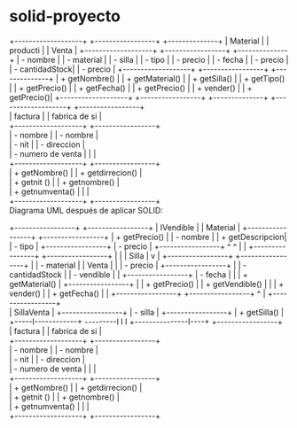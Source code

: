 # solid-proyecto

+-------------------+        +-----------------+       +--------------+ 
|     Material      |        |      producti   |       |     Venta    |
+-------------------+        +-----------------+       +--------------+
| - nombre          |        | - material      |       | - silla      |
| - tipo            |        | - precio        |       | - fecha      |
| - precio          |        |  - cantidadStock|       | - precio     |
+-------------------+        +-----------------+       +--------------+
| + getNombre()     |       | + getMaterial() |       | + getSilla() |
| + getTipo()       |       | + getPrecio()   |       | + getFecha() |
| + getPrecio()     |       | + vender()      |       | + getPrecio()|
+-------------------+       +-----------------+       +--------------+
+-------------------+       +-----------------+       
|       factura      |       |  fabrica de si  |     
+-------------------+       +-----------------+       
| - nombre          |       | - nombre        |       
| - nit             |       | - direccion     |     
| - numero de venta |       |  |     
+-------------------+       +-----------------+       
| + getNombre()     |       | + getdirrecion() |       
| + getnit ()       |       | + getnombre()   |      
| + getnumventa()   |       |                 |       
+-------------------+       +-----------------+   
Diagrama UML después de aplicar SOLID:

+-----------------+       +-----------------+
|   IVendible     |       |     Material    |
+-----------------+       +-----------------+
| + getPrecio()   |       | - nombre        |
| + getDescripcion|       | - tipo          |
+-----------------+       | - precio        |
                          +-----------------+
                                ^      ^
                                |      |
                  +----------------+   +-----------------+
                  |                |   |      Silla      |
                  v                |   +-----------------+
          +-----------------+       |   | - material      |
          |     Venta       |       |   | - precio        |
          +-----------------+       |   | - cantidadStock |
          | - vendible      |       |   +-----------------+
          | - fecha         |       |   | + getMaterial() |
          +-----------------+       |   | + getPrecio()   |
          | + getVendible() |       |   | + vender()      |
          | + getFecha()    |       |   +-----------------+
          +-----------------+
                  ^
                  |
          +-----------------+      
          |    SillaVenta  |
          +-----------------+
          | - silla         |
          +-----------------+
          | + getSilla()    |    
          +-----I------------+ ---------I
               I                        I
+---------------I----+       +-----------------+       
|       factura      |       |  fabrica de si  |     
+-------------------+       +-----------------+       
| - nombre          |       | - nombre        |       
| - nit             |       | - direccion     |     
| - numero de venta |       |  |     
+-------------------+       +-----------------+       
| + getNombre()     |       | + getdirrecion() |       
| + getnit ()       |       | + getnombre()   |      
| + getnumventa()   |       |                 |       
+-------------------+       +-----------------+ 
